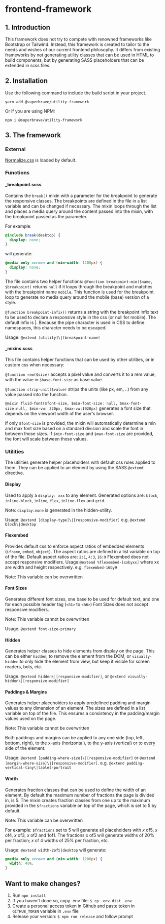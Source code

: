 # frontend-framework

## 1. Introduction

This framework does not try to compete with renowned frameworks like Bootstrap or Tailwind. Instead, this framework is created to tailor to the needs and wishes of our current frontend philosophy. It differs from existing frameworks by not generating utility classes that can be used in HTML to build components, but by generating SASS placeholders that can be extended in scss files.

## 2. Installation

Use the following command to include the build script in your project.

```
yarn add @superbrave/utility-framework
```

Or if you are using NPM:

```
npm i @superbrave/utility-framework
```

## 3. The framework

### External

[Normalize.css](https://necolas.github.io/normalize.css/) is loaded by default.

### Functions

#### \_breakpoint.scss

Contains the `break()` mixin with a parameter for the breakpoint to generate the responsive classes. The breakpoints are defined in the file in a list variable and can be changed if necessary.
The mixin loops through the list and places a media query around the content passed into the mixin, with the breakpoint passed as the parameter.

For example:

```scss
@include break(desktop) {
  display: none;
}
```

will generate:

```scss
@media only screen and (min-width: 1200px) {
  display: none;
}
```

The file contains two helper functions:
`@function breakpoint-min($name, $breakpoint)` returns `null` if it loops through the breakpoint and matches with the breakpoint name `mobile`. This function is used for the breakpoint loop to generate no media query around the mobile (base) version of a style.

`@function breakpoint-infix()` returns a string with the breakpoint infix text to be used to declare a responsive style in the css (or null for mobile).
The default infix is \|. Because the pipe character is used in CSS to define namespaces, this character needs to be escaped.

Usage: `@extend [utility]\|[breakpoint-name]`

#### \_mixins.scss

This file contains helper functions that can be used by other utilities, or in custom css when necessary:

`@function rem($size)` accepts a pixel value and converts it to a rem value, with the value in `$base-font-size` as base value.

`@function strip-unit($value)` strips the units (like px, em, ..) from any value passed into the function.

`@mixin fluid-font($font-size, $min-font-size: null, $max-font-size:null, $min-vw: 320px, $max-vw:1920px)` generates a font size that depends on the viewport width of the user's browser.

If only `$font-size` is provided, the mixin will automatically determine a min and max font size based on a standard division and scale the font in between those sizes.
If `$min-font-size` and `$max-font-size` are provided, the font will scale between those values.

### Utilities

The utilities generate helper placeholders with default css rules applied to them. They can be applied to an element by using the SASS `@extend` directive.


#### Display

Used to apply a `display: xxx` to any element. Generated options are: `block`, `inline-block`, `inline`, `flex`, `inline-flex` and `grid`.

Note: `display:none` is generated in the hidden-utility.

Usage: `@extend [display-type]\|[responsive-modifier]` e.g. `@extend block\|desktop`

#### Flexembed

Provides default css to enforce aspect ratios of embedded elements (`iframe`, `embed`, `object`). The aspect ratios are defined in a list variable on top of the file. Default aspect ratios are: `2:1`, `4:3`, `16:9`
Flexembed does not accept responsive modifiers.
Usage:`@extend %flexembed-[xxbyxx]` where xx are width and height respectively. e.g. `flexembed-16by9`

Note: This variable can be overwritten

#### Font Sizes

Generates different font sizes, one base to be used for default text, and one for each possible header tag (`<h1>` to `<h6>`)
Font Sizes does not accept responsive modifiers.

Note: This variable cannot be overwritten

Usage: `@extend font-size-primary`

#### Hidden

Generates helper classes to hide elements from display on the page. This can be either `hidden`, to remove the element from the DOM, or `visually-hidden` to only hide the element from view, but keep it visible for screen readers, bots, etc.

Usage: `@extend hidden\|[responsive-modifier]`, or `@extend visually-hidden\|[responsive-modifier]`

#### Paddings & Margins

Generates helper placeholders to apply predefined padding and margin values to any dimension of an element. The sizes are defined in a list variable on top of the file. This ensures a consistency in the padding/margin values used on the page.

Note: This variable cannot be overwritten

Both paddings and margins can be applied to any one side (top, left, bottom, right), to the x-axis (horizontal), to the y-axis (vertical) or to every side of the element.

Usage: `@extend [padding-where-size]\|[responsive-modifier]` or `@extend [margin-where-size]\|[responsive-modifier]`. e.g. `@extend padding-vertical-tiny\|tablet-portrait`

#### Width

Generates fraction classes that can be used to define the width of an element. By default the maximum number of fractions the page is divided in, is 5.
The mixin creates fraction classes from one up to the maximum provided in the `$fractions` variable on top of the page, which is set to 5 by default.

Note: This variable can be overwritten

For example: `$fractions` set to 5 will generate all placeholders with _x_ of5, _x_ of4, _x_ of3, _x_ of2 and 1of1.
The fractions _x_ of5 will generate widths of 20% per fraction; _x_ of 4 widths of 25% per fraction, etc.

Usage: `@extend width-2of5|desktop` will generate:

```scss
@media only screen and (min-width: 1200px) {
  width: 40%;
}
```



## Want to make changes?

1. Run `npm install`
3. If you haven't done so, copy .env file: `$ cp .env.dist .env`
4. Create a personal access token in Github and paste token in `GITHUB_TOKEN` variable in `.env` file
5. Release your version: `$ npm run release` and follow prompt